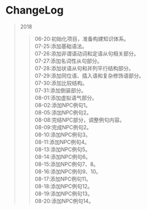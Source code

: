 # ChangeLog

>2018
>>06-20:初始化项目，准备构建知识体系。<br>
>>07-25:添加基础语法。<br>
>>07-26:添加非谓语动词和定语从句相关部分。<br>
>>07-27:添加名词性从句部分。<br>
>>07-28:添加状语从句和并列平行结构部分。<br>
>>07-29:添加同位语、插入语和复杂修饰语部分。<br>
>>07-30:添加比较结构。<br>
>>07-31:添加倒装部分。<br>
>>08-01:添加虚拟语气部分。<br>
>>08-02:添加NPC例句1。<br>
>>08-05:添加NPC例句2。<br>
>>08-08:完结NPC部分，调整例句内容。<br>
>>08-09:完成NPC例句2。<br>
>>08-10:添加NPC例句3。<br>
>>08-11:添加NPC例句4。<br>
>>08-13:添加NPC例句5。<br>
>>08-14:添加NPC例句6。<br>
>>08-15:添加NPC例句7、8。<br>
>>08-16:添加NPC例句9、10。<br>
>>08-17:添加NPC例句11。<br>
>>08-18:添加NPC例句12。<br>
>>08-19:添加NPC例句13。<br>
>>08-20:添加NPC例句14。<br>




